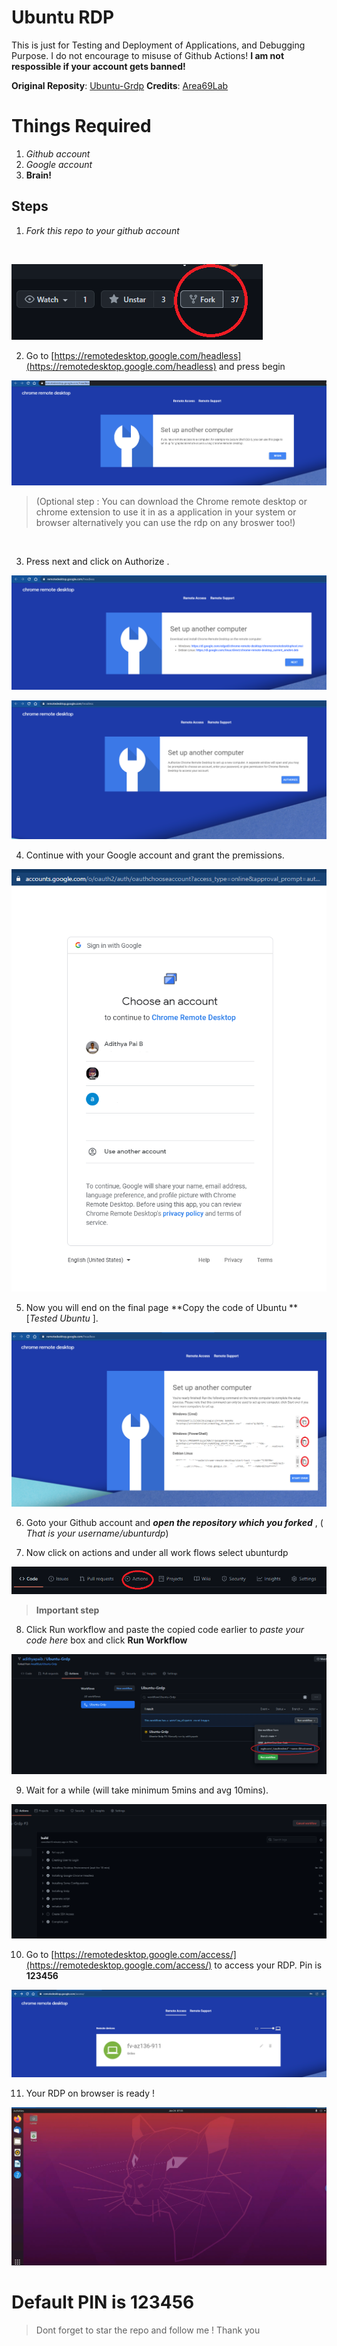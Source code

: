 # Ubuntu RDP  


This is just for Testing and Deployment of Applications, and Debugging Purpose. I do not encourage to misuse of Github Actions! **I am not respossible if your  account gets banned!**
</br>

**Original Reposity**: [Ubuntu-Grdp](https://github.com/Area69Lab/Ubuntu-Grdp)
**Credits**:     [Area69Lab](https://github.com/Area69Lab/)


# Things Required

 1. *Github account*
 2. *Google account*
 3. **Brain!**
## Steps

 1. *Fork this repo to your github account* 
  <br/>

   ![fork github](/img/fork.png)
   
 2. Go to [https://remotedesktop.google.com/headless](https://remotedesktop.google.com/headless) and press begin


 ![fork github](/img/begin.png)
 
> (Optional  step : You can download  the Chrome remote desktop or
> chrome extension to use it  in 
>     as a application in your system or browser alternatively you can use the rdp on  any broswer too!)
 
  <br/>

  3. Press next and click on Authorize .

  ![fork github](/img/next.png)
  <br/>

  ![fork github](/img/auth.png)
  <br/>

 4. Continue with your Google account and grant the premissions.

 ![fork github](/img/google.png)
 <br/>
   
 5. Now you will end on the final page **Copy the code of Ubuntu ** [*Tested Ubuntu* ].

 ![fork github](/img/final.png)
 <br/>
   
 6. Goto your Github account and  ***open the repository which you forked*** , ( *That is  your username/ubunturdp*)

 7. Now click on actions and under all work flows select ubunturdp

 ![fork github](/img/actions.png)

> **Important step**

8.  Click Run workflow and paste the copied code earlier to  *paste your code here* box and click  **Run Workflow**

 ![fork github](/img/paste.png)
   <br/>

09. Wait for a while (will take minimum 5mins and avg 10mins).

    
  <img src="/img/cancel.png" title="ubuntu">



10.  Go to  [https://remotedesktop.google.com/access/](https://remotedesktop.google.com/access/)  to access your RDP. Pin is **123456**

 ![fork github](/img/best.png)
   <br/>

11.  Your RDP on browser is ready !

    
  <img src="/img/ub.png" title="ubuntu">


 
# Default PIN is 123456

> Dont forget to star the repo and follow me ! Thank you
